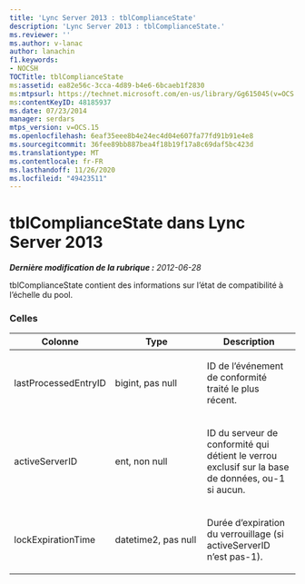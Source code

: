 ```yaml
---
title: 'Lync Server 2013 : tblComplianceState'
description: 'Lync Server 2013 : tblComplianceState.'
ms.reviewer: ''
ms.author: v-lanac
author: lanachin
f1.keywords:
- NOCSH
TOCTitle: tblComplianceState
ms:assetid: ea82e56c-3cca-4d89-b4e6-6bcaeb1f2830
ms:mtpsurl: https://technet.microsoft.com/en-us/library/Gg615045(v=OCS.15)
ms:contentKeyID: 48185937
ms.date: 07/23/2014
manager: serdars
mtps_version: v=OCS.15
ms.openlocfilehash: 6eaf35eee8b4e24ec4d04e607fa77fd91b91e4e8
ms.sourcegitcommit: 36fee89bb887bea4f18b19f17a8c69daf5bc423d
ms.translationtype: MT
ms.contentlocale: fr-FR
ms.lasthandoff: 11/26/2020
ms.locfileid: "49423511"
---
```

# <a name="tblcompliancestate-in-lync-server-2013"></a>tblComplianceState dans Lync Server 2013

<div data-xmlns="http://www.w3.org/1999/xhtml">

<div class="topic" data-xmlns="http://www.w3.org/1999/xhtml" data-msxsl="urn:schemas-microsoft-com:xslt" data-cs="https://msdn.microsoft.com/">

<div data-asp="https://msdn2.microsoft.com/asp">



</div>

<div id="mainSection">

<div id="mainBody">

<span> </span>

_**Dernière modification de la rubrique :** 2012-06-28_

tblComplianceState contient des informations sur l’état de compatibilité à l’échelle du pool.

### <a name="columns"></a>Celles

<table>
<colgroup>
<col style="width: 33%" />
<col style="width: 33%" />
<col style="width: 33%" />
</colgroup>
<thead>
<tr class="header">
<th>Colonne</th>
<th>Type</th>
<th>Description</th>
</tr>
</thead>
<tbody>
<tr class="odd">
<td><p>lastProcessedEntryID</p></td>
<td><p>bigint, pas null</p></td>
<td><p>ID de l’événement de conformité traité le plus récent.</p></td>
</tr>
<tr class="even">
<td><p>activeServerID</p></td>
<td><p>ent, non null</p></td>
<td><p>ID du serveur de conformité qui détient le verrou exclusif sur la base de données, ou-1 si aucun.</p></td>
</tr>
<tr class="odd">
<td><p>lockExpirationTime</p></td>
<td><p>datetime2, pas null</p></td>
<td><p>Durée d’expiration du verrouillage (si activeServerID n’est pas-1).</p></td>
</tr>
</tbody>
</table>


</div>

<span> </span>

</div>

</div>

</div>

